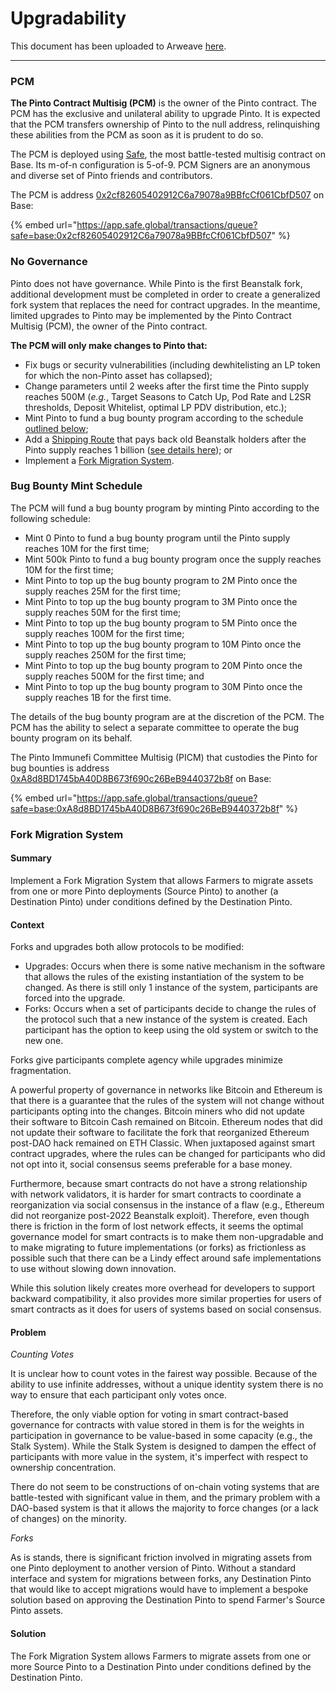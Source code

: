 # Upgradability

This document has been uploaded to Arweave [here](https://arweave.net/AaSqPd4AogBeP70DwUb3Y9v--gLCdOpj6hT8qe-fZ7Y).

***

### PCM

**The Pinto Contract Multisig (PCM)** is the owner of the Pinto contract. The PCM has the exclusive and unilateral ability to upgrade Pinto. It is expected that the PCM transfers ownership of Pinto to the null address, relinquishing these abilities from the PCM as soon as it is prudent to do so.

The PCM is deployed using [Safe](https://safe.global/), the most battle-tested multisig contract on Base. Its m-of-n configuration is 5-of-9. PCM Signers are an anonymous and diverse set of Pinto friends and contributors.

The PCM is address [0x2cf82605402912C6a79078a9BBfcCf061CbfD507](https://basescan.org/address/0x2cf82605402912C6a79078a9BBfcCf061CbfD507) on Base:

{% embed url="https://app.safe.global/transactions/queue?safe=base:0x2cf82605402912C6a79078a9BBfcCf061CbfD507" %}

### No Governance

Pinto does not have governance. While Pinto is the first Beanstalk fork, additional development must be completed in order to create a generalized fork system that replaces the need for contract upgrades. In the meantime, limited upgrades to Pinto may be implemented by the Pinto Contract Multisig (PCM), the owner of the Pinto contract.

**The PCM will only make changes to Pinto that:**

* Fix bugs or security vulnerabilities (including dewhitelisting an LP token for which the non-Pinto asset has collapsed);
* Change parameters until 2 weeks after the first time the Pinto supply reaches 500M (_e.g._, Target Seasons to Catch Up, Pod Rate and L2SR thresholds, Deposit Whitelist, optimal LP PDV distribution, etc.);
* Mint Pinto to fund a bug bounty program according to the schedule [outlined below](upgradability.md#bug-bounty-mint-schedule);
* Add a [Shipping Route](../farm/sun.md#shipping-routes) that pays back old Beanstalk holders after the Pinto supply reaches 1 billion ([see details here](old-beanstalk-holders.md)); or
* Implement a [Fork Migration System](upgradability.md#fork-migration-system).

### **Bug Bounty Mint Schedule**

The PCM will fund a bug bounty program by minting Pinto according to the following schedule:

* Mint 0 Pinto to fund a bug bounty program until the Pinto supply reaches 10M for the first time;
* Mint 500k Pinto to fund a bug bounty program once the supply reaches 10M for the first time;
* Mint Pinto to top up the bug bounty program to 2M Pinto once the supply reaches 25M for the first time;
* Mint Pinto to top up the bug bounty program to 3M Pinto once the supply reaches 50M for the first time;
* Mint Pinto to top up the bug bounty program to 5M Pinto once the supply reaches 100M for the first time;
* Mint Pinto to top up the bug bounty program to 10M Pinto once the supply reaches 250M for the first time;
* Mint Pinto to top up the bug bounty program to 20M Pinto once the supply reaches 500M for the first time; and
* Mint Pinto to top up the bug bounty program to 30M Pinto once the supply reaches 1B for the first time.

The details of the bug bounty program are at the discretion of the PCM. The PCM has the ability to select a separate committee to operate the bug bounty program on its behalf.

The Pinto Immunefi Committee Multisig (PICM) that custodies the Pinto for bug bounties is address [0xA8d8BD1745bA40D8B673f690c26BeB9440372b8f](https://basescan.org/address/0xA8d8BD1745bA40D8B673f690c26BeB9440372b8f?__cf_chl_tk=3FQQwh3N6Ak_fWpNN4WVSieEEGi71OoHdiGAdXAtlKI-1734812745-1.0.1.1-YqRF.sGFA9gCyDmoVfq36wjGWHGHtT2QUUjkvrRHw7M) on Base:

{% embed url="https://app.safe.global/transactions/queue?safe=base:0xA8d8BD1745bA40D8B673f690c26BeB9440372b8f" %}

### **Fork Migration System**

#### **Summary**

Implement a Fork Migration System that allows Farmers to migrate assets from one or more Pinto deployments (Source Pinto) to another (a Destination Pinto) under conditions defined by the Destination Pinto.

#### **Context**

Forks and upgrades both allow protocols to be modified:

* Upgrades: Occurs when there is some native mechanism in the software that allows the rules of the existing instantiation of the system to be changed. As there is still only 1 instance of the system, participants are forced into the upgrade.
* Forks: Occurs when a set of participants decide to change the rules of the protocol such that a new instance of the system is created. Each participant has the option to keep using the old system or switch to the new one.

Forks give participants complete agency while upgrades minimize fragmentation.

A powerful property of governance in networks like Bitcoin and Ethereum is that there is a guarantee that the rules of the system will not change without participants opting into the changes. Bitcoin miners who did not update their software to Bitcoin Cash remained on Bitcoin. Ethereum nodes that did not update their software to facilitate the fork that reorganized Ethereum post-DAO hack remained on ETH Classic. When juxtaposed against smart contract upgrades, where the rules can be changed for participants who did not opt into it, social consensus seems preferable for a base money.

Furthermore, because smart contracts do not have a strong relationship with network validators, it is harder for smart contracts to coordinate a reorganization via social consensus in the instance of a flaw (e.g., Ethereum did not reorganize post-2022 Beanstalk exploit). Therefore, even though there is friction in the form of lost network effects, it seems the optimal governance model for smart contracts is to make them non-upgradable and to make migrating to future implementations (or forks) as frictionless as possible such that there can be a Lindy effect around safe implementations to use without slowing down innovation.

While this solution likely creates more overhead for developers to support backward compatibility, it also provides more similar properties for users of smart contracts as it does for users of systems based on social consensus.

#### Problem

_Counting Votes_

It is unclear how to count votes in the fairest way possible. Because of the ability to use infinite addresses, without a unique identity system there is no way to ensure that each participant only votes once.

Therefore, the only viable option for voting in smart contract-based governance for contracts with value stored in them is for the weights in participation in governance to be value-based in some capacity (e.g., the Stalk System). While the Stalk System is designed to dampen the effect of participants with more value in the system, it's imperfect with respect to ownership concentration.

There do not seem to be constructions of on-chain voting systems that are battle-tested with significant value in them, and the primary problem with a DAO-based system is that it allows the majority to force changes (or a lack of changes) on the minority.

_Forks_

As is stands, there is significant friction involved in migrating assets from one Pinto deployment to another version of Pinto. Without a standard interface and system for migrations between forks, any Destination Pinto that would like to accept migrations would have to implement a bespoke solution based on approving the Destination Pinto to spend Farmer's Source Pinto assets.

#### Solution

The Fork Migration System allows Farmers to migrate assets from one or more Source Pinto to a Destination Pinto under conditions defined by the Destination Pinto.
